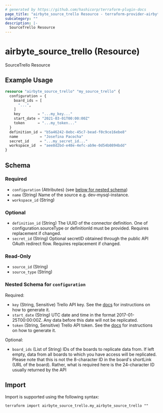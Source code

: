 ```yaml
---
# generated by https://github.com/hashicorp/terraform-plugin-docs
page_title: "airbyte_source_trello Resource - terraform-provider-airbyte"
subcategory: ""
description: |-
  SourceTrello Resource
---
```


# airbyte_source_trello (Resource)

SourceTrello Resource

## Example Usage

```terraform
resource "airbyte_source_trello" "my_source_trello" {
  configuration = {
    board_ids = [
      "...",
    ]
    key        = "...my_key..."
    start_date = "2021-03-01T00:00:00Z"
    token      = "...my_token..."
  }
  definition_id = "b5a46242-8ebc-45c7-bead-f0c9ce16ebe8"
  name          = "Josefina Pacocha"
  secret_id     = "...my_secret_id..."
  workspace_id  = "aee8d2bd-e48e-4efc-ab9e-0d54b0894bdd"
}
```

<!-- schema generated by tfplugindocs -->
## Schema

### Required

- `configuration` (Attributes) (see [below for nested schema](#nestedatt--configuration))
- `name` (String) Name of the source e.g. dev-mysql-instance.
- `workspace_id` (String)

### Optional

- `definition_id` (String) The UUID of the connector definition. One of configuration.sourceType or definitionId must be provided. Requires replacement if changed.
- `secret_id` (String) Optional secretID obtained through the public API OAuth redirect flow. Requires replacement if changed.

### Read-Only

- `source_id` (String)
- `source_type` (String)

<a id="nestedatt--configuration"></a>
### Nested Schema for `configuration`

Required:

- `key` (String, Sensitive) Trello API key. See the <a href="https://developer.atlassian.com/cloud/trello/guides/rest-api/authorization/#using-basic-oauth">docs</a> for instructions on how to generate it.
- `start_date` (String) UTC date and time in the format 2017-01-25T00:00:00Z. Any data before this date will not be replicated.
- `token` (String, Sensitive) Trello API token. See the <a href="https://developer.atlassian.com/cloud/trello/guides/rest-api/authorization/#using-basic-oauth">docs</a> for instructions on how to generate it.

Optional:

- `board_ids` (List of String) IDs of the boards to replicate data from. If left empty, data from all boards to which you have access will be replicated. Please note that this is not the 8-character ID in the board's shortLink (URL of the board). Rather, what is required here is the 24-character ID usually returned by the API

## Import

Import is supported using the following syntax:

```shell
terraform import airbyte_source_trello.my_airbyte_source_trello ""
```
